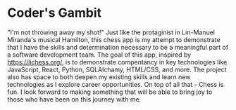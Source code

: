# Coder's Gambit

"I'm not throwing away my shot!" Just like the protaginist in Lin-Manuel Miranda's musical Hamilton, this chess app is my attempt to demonstrate that I have the skills and determination necessary to be a meaningful part of a software development team. The goal of this app, inspired by https://lichess.org/, is to demonstrate compentancy in key technologies like JavaScript, React, Python, SQLAlchamy, HTML/CSS, and more. The project also has space to both deepen my existing skills and learn new technologies as I explore career opportunities. On top of all that - Chess is fun. I look forward to making something that will be able to bring joy to those who have been on this journey with me.
